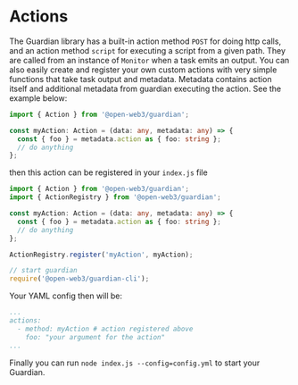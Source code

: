# Actions

The Guardian library has a built-in action method `POST` for doing http calls, and an action method `script` for executing a script from a given path. They are called from an instance of `Monitor` when a task emits an output. You can also easily create and register your own custom actions with very simple functions that take task output and metadata. Metadata contains action itself and additional metadata from guardian executing the action. See the example below:

```typescript
import { Action } from '@open-web3/guardian';

const myAction: Action = (data: any, metadata: any) => {
  const { foo } = metadata.action as { foo: string };
  // do anything
};
```

then this action can be registered in your `index.js` file

```typescript
import { Action } from '@open-web3/guardian';
import { ActionRegistry } from '@open-web3/guardian';

const myAction: Action = (data: any, metadata: any) => {
  const { foo } = metadata.action as { foo: string };
  // do anything
};

ActionRegistry.register('myAction', myAction);

// start guardian
require('@open-web3/guardian-cli');
```

Your YAML config then will be:

```yaml
...
actions:
  - method: myAction # action registered above
    foo: "your argument for the action"
...
```

Finally you can run `node index.js --config=config.yml` to start your Guardian.